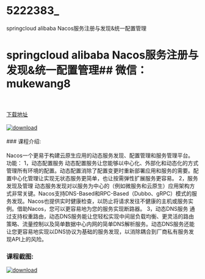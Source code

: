 # 5222383_
springcloud alibaba Nacos服务注册与发现&amp;统一配置管理
# springcloud alibaba Nacos服务注册与发现&统一配置管理## 微信：mukewang8
<br/></br>[下载地址](http://www.36tz.cn/article/5222383 "下载地址")
<br/></br>[![download](http://36tz.cn/muke_img/2022_01_1-19-300x172.png "下载地址")](http://www.36tz.cn/article/5222383 "下载地址")
<br/></br>### 课程介绍:<br/></br>Nacos一个更易于构建云原生应用的动态服务发现、配置管理和服务管理平台。
功能：
1，动态配置服务
动态配置服务让您能够以中心化、外部化和动态化的方式管理所有环境的配置。动态配置消除了配置变更时重新部署应用和服务的需要。配置中心化管理让实现无状态服务更简单，也让按需弹性扩展服务更容易。
2，服务发现及管理
动态服务发现对以服务为中心的（例如微服务和云原生）应用架构方式非常关键。Nacos支持DNS-Based和RPC-Based（Dubbo、gRPC）模式的服务发现。Nacos也提供实时健康检查，以防止将请求发往不健康的主机或服务实例。借助Nacos，您可以更容易地为您的服务实现断路器。
3，动态DNS服务
通过支持权重路由，动态DNS服务能让您轻松实现中间层负载均衡、更灵活的路由策略、流量控制以及简单数据中心内网的简单DNS解析服务。动态DNS服务还能让您更容易地实现以DNS协议为基础的服务发现，以消除耦合到厂商私有服务发现API上的风险。

### 课程截图:
[![download](http://36tz.cn/muke_img/2022_01_2-23.png "下载地址")](http://www.36tz.cn/article/5222383 "下载地址")
